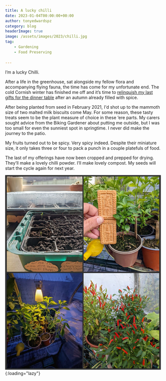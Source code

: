 ```yaml
---
title: A lucky chilli
date: 2023-01-04T00:00:00+00:00
author: tonyedwardspz
category: blog
headerImage: true
image: /assets/images/2023/chilli.jpg
tag: 
    - Gardening
    - Food Preserving

---
```


I’m a lucky Chilli.

After a life in the greenhouse, sat alongside my fellow flora and accompanying flying fauna, the time has come for my unfortunate end. The cold Cornish winter has finished me off and it’s time to [relinquish my last gifts for the dinner table](https://www.youtube.com/shorts/k-464aUKJRc) after an autumn already filled with spice.

After being planted from seed in February 2021, I'd shot up to the mammoth size of two malted milk biscuits come May. For some reason, these tasty treats seem to be the plant measure of choice in these ‘ere parts. My carers sought advice from the Biking Gardener about putting me outside, but I was too small for even the sunniest spot in springtime. I never did make the journey to the patio.

My fruits turned out to be spicy. Very spicy indeed. Despite their miniature size, it only takes three or four to pack a punch in a couple platefuls of food.

The last of my offerings have now been cropped and prepped for drying. They’ll make a lovely chilli powder. I’ll make lovely compost. My seeds will start the cycle again for next year.

![Chilli Pepper Plant](/assets/images/2023/multi-chilli.jpg "Four photos of a chilli pepper plant"){:loading="lazy"}
